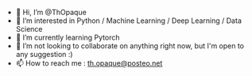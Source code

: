 - 👋 Hi, I’m @ThOpaque
- 👀 I’m interested in Python / Machine Learning / Deep Learning / Data Science
- 🌱 I’m currently learning Pytorch
- 💞️ I’m not looking to collaborate on anything right now, but I'm open to any suggestion :)
- 📫 How to reach me : th.opaque@posteo.net
